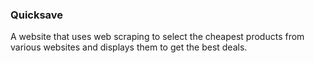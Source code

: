 ### Quicksave

A website that uses web scraping to select the cheapest products from various websites and displays them to get the best deals.

